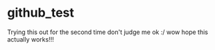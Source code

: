 # github_test
Trying this out for the second time don't judge me ok :/
wow hope this actually works!!!